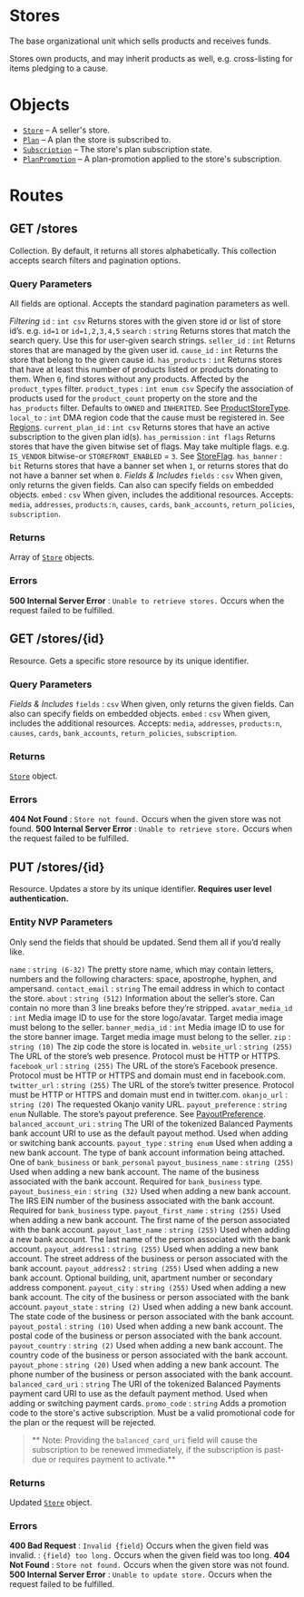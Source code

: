 
# Stores

The base organizational unit which sells products and receives funds.

Stores own products, and may inherit products as well, e.g. cross-listing for items pledging to a cause.

# Objects

* [`Store`](Objects.html#Store) – A seller's store.
* [`Plan`](Objects.html#Plan) – A plan the store is subscribed to.
* [`Subscription`](Objects.html#Subscription) – The store's plan subscription state.
* [`PlanPromotion`](Objects.html#PlanPromotion) – A plan-promotion applied to the store's subscription.


# Routes


## GET /stores

Collection. By default, it returns all stores alphabetically. This collection accepts search filters and pagination options.

### Query Parameters

All fields are optional. Accepts the standard pagination parameters as well.

*Filtering*
`id`
:   `int csv` Returns stores with the given store id or list of store id’s. e.g. `id=1` or `id=1,2,3,4,5`
`search`
:   `string` Returns stores that match the search query. Use this for user-given search strings.
`seller_id`
:   `int` Returns stores that are managed by the given user id.
`cause_id`
:   `int` Returns the store that belong to the given cause id.
`has_products`
:   `int` Returns stores that have at least this number of products listed or products donating to them. When `0`, find stores without any products. Affected by the `product_types` filter.
`product_types`
:   `int enum csv` Specify the association of products used for the `product_count` property on the store and the `has_products` filter. Defaults to `OWNED` and `INHERITED`. See [ProductStoreType](Constants.html#ProductStoreType).
`local_to`
:   `int` DMA region code that the cause must be registered in. See [Regions](Regions.html).
`current_plan_id`
:   `int csv` Returns stores that have an active subscription to the given plan id(s).
`has_permission`
:   `int flags` Returns stores that have the given bitwise set of flags. May take multiple flags. e.g. `IS_VENDOR` bitwise-or `STOREFRONT_ENABLED` = `3`. See [StoreFlag](Constants.html#StoreFlag).
`has_banner`
:   `bit` Returns stores that have a banner set when `1`, or returns stores that do not have a banner set when `0`.
*Fields & Includes*
`fields`
:   `csv` When given, only returns the given fields. Can also can specify fields on embedded objects.
`embed`
:   `csv` When given, includes the additional resources. Accepts: `media`, `addresses`, `products:n`, `causes`, `cards`, `bank_accounts`, `return_policies`, `subscription`.



### Returns

Array of [`Store`](Objects.html#Store) objects.

### Errors

**500 Internal Server Error**
:   `Unable to retrieve stores.` Occurs when the request failed to be fulfilled.



## GET /stores/{id}

Resource. Gets a specific store resource by its unique identifier.

### Query Parameters

*Fields & Includes*
`fields`
:   `csv` When given, only returns the given fields. Can also can specify fields on embedded objects.
`embed`
:   `csv` When given, includes the additional resources. Accepts: `media`, `addresses`, `products:n`, `causes`, `cards`, `bank_accounts`, `return_policies`, `subscription`.



### Returns

[`Store`](Objects.html#Store) object.

### Errors

**404 Not Found**
:   `Store not found.` Occurs when the given store was not found.
**500 Internal Server Error**
:   `Unable to retrieve store.` Occurs when the request failed to be fulfilled.



## PUT /stores/{id}

Resource. Updates a store by its unique identifier. **Requires user level authentication.**

### Entity NVP Parameters

Only send the fields that should be updated. Send them all if you’d really like.

`name`
:   `string (6-32)` The pretty store name, which may contain letters, numbers and the following characters: space, apostrophe, hyphen, and ampersand.
`contact_email`
:   `string` The email address in which to contact the store.
`about`
:   `string (512)` Information about the seller’s store. Can contain no more than 3 line breaks before they’re stripped.
`avatar_media_id`
:   `int` Media image ID to use for the store logo/avatar. Target media image must belong to the seller.
`banner_media_id`
:   `int` Media image ID to use for the store banner image. Target media image must belong to the seller.
`zip`
:   `string (10)` The zip code the store is located in.
`website_url`
:   `string (255)` The URL of the store’s web presence. Protocol must be HTTP or HTTPS.
`facebook_url`
:   `string (255)` The URL of the store’s Facebook presence. Protocol must be HTTP or HTTPS and domain must end in facebook.com.
`twitter_url`
:   `string (255)` The URL of the store’s twitter presence. Protocol must be HTTP or HTTPS and domain must end in twitter.com.
`okanjo_url`
:   `string (20)` The requested Okanjo vanity URL.
`payout_preference`
:   `string enum` Nullable. The store’s payout preference. See [PayoutPreference](Constants.html#PayoutPreference).
`balanced_account_uri`
:   `string` The URI of the tokenized Balanced Payments bank account URI to use as the default payout method. Used when adding or switching bank accounts.
`payout_type`
:   `string enum` Used when adding a new bank account. The type of bank account information being attached. One of `bank_business` or `bank_personal`
`payout_business_name`
:   `string (255)` Used when adding a new bank account. The name of the business associated with the bank account. Required for `bank_business` type.
`payout_business_ein`
:   `string (32)` Used when adding a new bank account. The IRS EIN number of the business associated with the bank account. Required for `bank_business` type.
`payout_first_name`
:   `string (255)` Used when adding a new bank account. The first name of the person associated with the bank account.
`payout_last_name`
:   `string (255)` Used when adding a new bank account. The last name of the person associated with the bank account.
`payout_address1`
:   `string (255)` Used when adding a new bank account. The street address of the business or person associated with the bank account.
`payout_address2`
:   `string (255)` Used when adding a new bank account. Optional building, unit, apartment number or secondary address component.
`payout_city`
:   `string (255)` Used when adding a new bank account. The city of the business or person associated with the bank account.
`payout_state`
:   `string (2)` Used when adding a new bank account. The state code of the business or person associated with the bank account.
`payout_postal`
:   `string (10)` Used when adding a new bank account. The postal code of the business or person associated with the bank account.
`payout_country`
:   `string (2)` Used when adding a new bank account. The country code of the business or person associated with the bank account.
`payout_phone`
:   `string (20)` Used when adding a new bank account. The phone number of the business or person associated with the bank account.
`balanced_card_uri`
:   `string` The URI of the tokenized Balanced Payments payment card URI to use as the default payment method. Used when adding or switching payment cards.
`promo_code`
:   `string` Adds a promotion code to the store's active subscription. Must be a valid promotional code for the plan or the request will be rejected.

> ** Note: Providing the `balanced_card_uri` field will cause the subscription to be renewed immediately, if the subscription is past-due or requires payment to activate.**


### Returns

Updated [`Store`](Objects.html#Store) object.

### Errors

**400 Bad Request**
:   `Invalid {field}` Occurs when the given field was invalid.
:   `{field} too long.` Occurs when the given field was too long.
**404 Not Found**
:   `Store not found.` Occurs when the given store was not found.
**500 Internal Server Error**
:   `Unable to update store.` Occurs when the request failed to be fulfilled.

